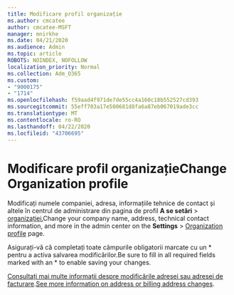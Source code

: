 ```yaml
---
title: Modificare profil organizație
ms.author: cmcatee
author: cmcatee-MSFT
manager: mnirkhe
ms.date: 04/21/2020
ms.audience: Admin
ms.topic: article
ROBOTS: NOINDEX, NOFOLLOW
localization_priority: Normal
ms.collection: Adm_O365
ms.custom:
- "9000175"
- "1714"
ms.openlocfilehash: f59aad4f971de7de55cc4a160c18b552527cd393
ms.sourcegitcommit: 55eff703a17e500681d8fa6a87eb067019ade3cc
ms.translationtype: MT
ms.contentlocale: ro-RO
ms.lasthandoff: 04/22/2020
ms.locfileid: "43706695"
---
```

# <a name="change-organization-profile"></a><span data-ttu-id="b454f-102">Modificare profil organizație</span><span class="sxs-lookup"><span data-stu-id="b454f-102">Change Organization profile</span></span>

<span data-ttu-id="b454f-103">Modificați numele companiei, adresa, informațiile tehnice de contact și altele în centrul de administrare din pagina de profil **A se setări** > [organizației.](https://go.microsoft.com/fwlink/p/?linkid=2067339)</span><span class="sxs-lookup"><span data-stu-id="b454f-103">Change your company name, address, technical contact information, and more in the admin center on the **Settings** > [Organization profile](https://go.microsoft.com/fwlink/p/?linkid=2067339) page.</span></span>

<span data-ttu-id="b454f-104">Asigurați-vă că completați toate câmpurile obligatorii marcate cu un \* pentru a activa salvarea modificărilor.</span><span class="sxs-lookup"><span data-stu-id="b454f-104">Be sure to fill in all required fields marked with an \* to enable saving your changes.</span></span>

<span data-ttu-id="b454f-105">[Consultați mai multe informații despre modificările adresei sau adresei de facturare](https://docs.microsoft.com/office365/admin/manage/change-address-contact-and-more).</span><span class="sxs-lookup"><span data-stu-id="b454f-105">[See more information on address or billing address changes](https://docs.microsoft.com/office365/admin/manage/change-address-contact-and-more).</span></span>